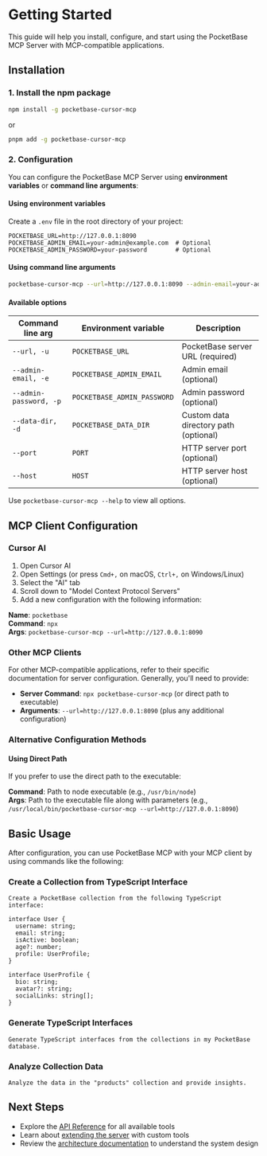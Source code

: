 # Getting Started

This guide will help you install, configure, and start using the PocketBase MCP Server with MCP-compatible applications.

## Installation

### 1. Install the npm package

```bash
npm install -g pocketbase-cursor-mcp
```

or

```bash
pnpm add -g pocketbase-cursor-mcp
```

### 2. Configuration

You can configure the PocketBase MCP Server using **environment variables** or **command line arguments**:

#### Using environment variables

Create a `.env` file in the root directory of your project:

```
POCKETBASE_URL=http://127.0.0.1:8090
POCKETBASE_ADMIN_EMAIL=your-admin@example.com  # Optional
POCKETBASE_ADMIN_PASSWORD=your-password        # Optional
```

#### Using command line arguments

```bash
pocketbase-cursor-mcp --url=http://127.0.0.1:8090 --admin-email=your-admin@example.com --admin-password=your-password
```

#### Available options

| Command line arg       | Environment variable       | Description                            |
|------------------------|-----------------------------|----------------------------------------|
| `--url, -u`            | `POCKETBASE_URL`           | PocketBase server URL (required)       |
| `--admin-email, -e`    | `POCKETBASE_ADMIN_EMAIL`   | Admin email (optional)                 |
| `--admin-password, -p` | `POCKETBASE_ADMIN_PASSWORD`| Admin password (optional)              |
| `--data-dir, -d`       | `POCKETBASE_DATA_DIR`      | Custom data directory path (optional)  |
| `--port`               | `PORT`                     | HTTP server port (optional)            |
| `--host`               | `HOST`                     | HTTP server host (optional)            |

Use `pocketbase-cursor-mcp --help` to view all options.

## MCP Client Configuration

### Cursor AI

1. Open Cursor AI
2. Open Settings (or press `Cmd+,` on macOS, `Ctrl+,` on Windows/Linux)
3. Select the "AI" tab
4. Scroll down to "Model Context Protocol Servers"
5. Add a new configuration with the following information:

**Name**: `pocketbase`  
**Command**: `npx`  
**Args**: `pocketbase-cursor-mcp --url=http://127.0.0.1:8090`

### Other MCP Clients

For other MCP-compatible applications, refer to their specific documentation for server configuration. Generally, you'll need to provide:

- **Server Command**: `npx pocketbase-cursor-mcp` (or direct path to executable)
- **Arguments**: `--url=http://127.0.0.1:8090` (plus any additional configuration)

### Alternative Configuration Methods

#### Using Direct Path
If you prefer to use the direct path to the executable:

**Command**: Path to node executable (e.g., `/usr/bin/node`)  
**Args**: Path to the executable file along with parameters (e.g., `/usr/local/bin/pocketbase-cursor-mcp --url=http://127.0.0.1:8090`)

## Basic Usage

After configuration, you can use PocketBase MCP with your MCP client by using commands like the following:

### Create a Collection from TypeScript Interface

```
Create a PocketBase collection from the following TypeScript interface:

interface User {
  username: string;
  email: string;
  isActive: boolean;
  age?: number;
  profile: UserProfile;
}

interface UserProfile {
  bio: string;
  avatar?: string;
  socialLinks: string[];
}
```

### Generate TypeScript Interfaces

```
Generate TypeScript interfaces from the collections in my PocketBase database.
```

### Analyze Collection Data

```
Analyze the data in the "products" collection and provide insights.
```

## Next Steps

- Explore the [API Reference](./api-reference.md) for all available tools
- Learn about [extending the server](./developer-guide.md) with custom tools
- Review the [architecture documentation](./architecture.md) to understand the system design